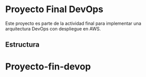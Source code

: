 # Proyecto Final DevOps

Este proyecto es parte de la actividad final para implementar una arquitectura DevOps con despliegue en AWS.

## Estructura
# Proyecto-fin-devop
